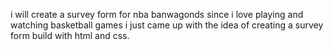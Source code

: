 i will create a survey form for nba banwagonds since i love playing and watching basketball games i just came up with the idea of creating a survey form build with html and css.
